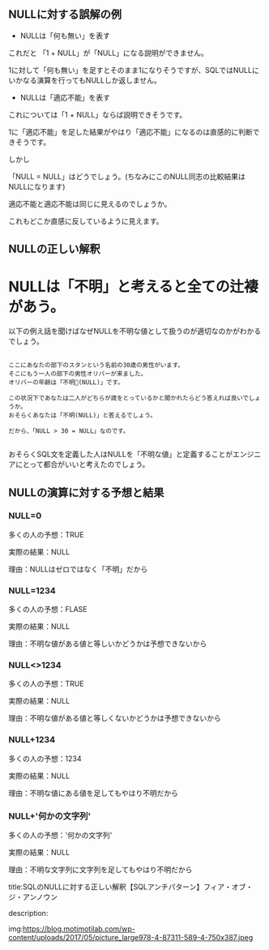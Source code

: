 

## NULLに対する誤解の例

- NULLは「何も無い」を表す

これだと 「1 + NULL」が「NULL」になる説明ができません。

1に対して「何も無い」を足すとそのまま1になりそうですが、SQLではNULLにいかなる演算を行ってもNULLしか返しません。



- NULLは「適応不能」を表す

これについては「1 + NULL」ならば説明できそうです。

1に「適応不能」を足した結果がやはり「適応不能」になるのは直感的に判断できそうです。

しかし

「NULL = NULL」はどうでしょう。(ちなみにこのNULL同志の比較結果はNULLになります)

適応不能と適応不能は同じに見えるのでしょうか。

これもどこか直感に反しているように見えます。



## NULLの正しい解釈

# NULLは「不明」と考えると全ての辻褄があう。

以下の例え話を聞けばなぜNULLを不明な値として扱うのが適切なのかがわかるでしょう。

<pre><code>
ここにあなたの部下のスタンという名前の30歳の男性がいます。
そこにもう一人の部下の男性オリバーが来ました。
オリバーの年齢は「不明(NULL)」です。

この状況下であなたは二人がどちらが歳をとっているかと聞かれたらどう答えれば良いでしょうか。
おそらくあなたは「不明(NULL)」と答えるでしょう。

だから、「NULL > 30 = NULL」なのです。

</code></pre>

おそらくSQL文を定義した人はNULLを「不明な値」と定義することがエンジニアにとって都合がいいと考えたのでしょう。


## NULLの演算に対する予想と結果

### NULL=0

多くの人の予想：TRUE

実際の結果：NULL

理由：NULLはゼロではなく「不明」だから


### NULL=1234

多くの人の予想：FLASE

実際の結果：NULL

理由：不明な値がある値と等しいかどうかは予想できないから

### NULL<>1234

多くの人の予想：TRUE

実際の結果：NULL

理由：不明な値がある値と等しくないかどうかは予想できないから

### NULL+1234

多くの人の予想：1234

実際の結果：NULL

理由：不明な値にある値を足してもやはり不明だから

### NULL+'何かの文字列'

多くの人の予想：'何かの文字列'

実際の結果：NULL

理由：不明な文字列に文字列を足してもやはり不明だから













title:SQLのNULLに対する正しい解釈【SQLアンチパターン】フィア・オブ・ジ・アンノウン

description:

img:https://blog.motimotilab.com/wp-content/uploads/2017/05/picture_large978-4-87311-589-4-750x387.jpeg


